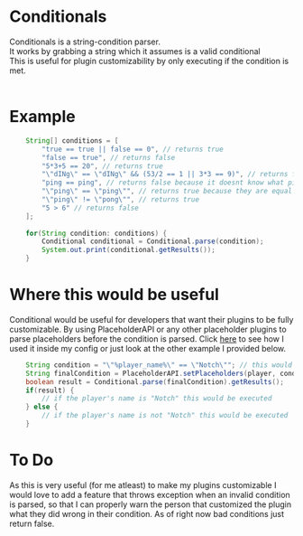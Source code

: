 # Conditionals
Conditionals is a string-condition parser.<br>
It works by grabbing a string which it assumes is a valid conditional<br>
This is useful for plugin customizability by only executing if the condition is met.
<br><br>
# Example
```java
	String[] conditions = [
		"true == true || false == 0", // returns true
		"false == true", // returns false
		"5*3+5 == 20", // returns true
		"\"dINg\" == \"dINg\" && (53/2 == 1 || 3*3 == 9)", // returns false because 53/2 != 1
		"ping == ping", // returns false because it doesnt know what ping is. Strings need to be surrounded by quotes
		"\"ping\" == \"ping\"", // returns true because they are equal
		"\"ping\" != \"pong\"", // returns true
		"5 > 6" // returns false
	];
	
	for(String condition: conditions) {
		Conditional conditional = Conditional.parse(condition);
		System.out.print(conditional.getResults());
	}
```

# Where this would be useful
Conditional would be useful for developers that want their plugins to be fully customizable.
By using PlaceholderAPI or any other placeholder plugins to parse placeholders before the condition is parsed. Click [here](https://github.com/iStudLion/RunicCore/blob/master/custom_items.yml#L18) to see how I used it inside my config or just look at the other example I provided below.

```java
	String condition = "\"%player_name%\" == \"Notch\""; // this would be a string from your config
	String finalCondition = PlaceholderAPI.setPlaceholders(player, condition);
	boolean result = Conditional.parse(finalCondition).getResults();
	if(result) {
		// if the player's name is "Notch" this would be executed
	} else {
		// if the player's name is not "Notch" this would be executed
	}
```

# To Do
As this is very useful (for me atleast) to make my plugins customizable I would love to add a feature that throws exception when an invalid condition is parsed, so that I can properly warn the person that customized the plugin what they did wrong in their condition.
As of right now bad conditions just return false.
